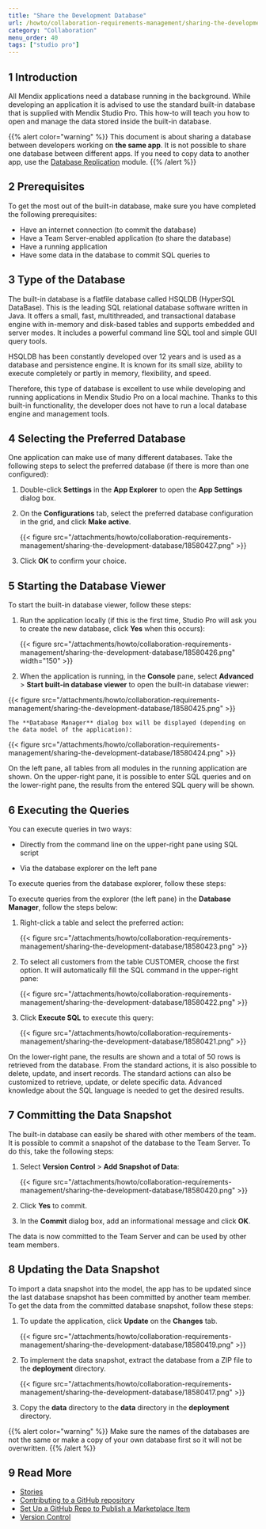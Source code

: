 ```yaml
---
title: "Share the Development Database"
url: /howto/collaboration-requirements-management/sharing-the-development-database/
category: "Collaboration"
menu_order: 40
tags: ["studio pro"]
---
```


## 1 Introduction

All Mendix applications need a database running in the background. While developing an application it is advised to use the standard built-in database that is supplied with Mendix Studio Pro. This how-to will teach you how to open and manage the data stored inside the built-in database.

{{% alert color="warning" %}}
This document is about sharing a database between developers working on **the same app**. It is not possible to share one database between different apps. If you need to copy data to another app, use the [Database Replication](/appstore/modules/database-replication/) module.
{{% /alert %}}

## 2 Prerequisites

To get the most out of the built-in database, make sure you have completed the following prerequisites:

* Have an internet connection (to commit the database)
* Have a Team Server-enabled application (to share the database)
* Have a running application
* Have some data in the database to commit SQL queries to

## 3 Type of the Database

The built-in database is a flatfile database called HSQLDB (HyperSQL DataBase). This is the leading SQL relational database software written in Java. It offers a small, fast, multithreaded, and transactional database engine with in-memory and disk-based tables and supports embedded and server modes. It includes a powerful command line SQL tool and simple GUI query tools.

HSQLDB has been constantly developed over 12 years and is used as a database and persistence engine. It is known for its small size, ability to execute completely or partly in memory, flexibility, and speed.

Therefore, this type of database is excellent to use while developing and running applications in Mendix Studio Pro on a local machine. Thanks to this built-in functionality, the developer does not have to run a local database engine and management tools.

## 4 Selecting the Preferred Database

One application can make use of many different databases. Take the following steps to select the preferred database (if there is more than one configured):

1.  Double-click **Settings** in the **App Explorer** to open the **App Settings** dialog box.
2.  On the **Configurations** tab, select the preferred database configuration in the grid, and click **Make active**.
  
    {{< figure src="/attachments/howto/collaboration-requirements-management/sharing-the-development-database/18580427.png" >}}

3. Click **OK** to confirm your choice. 

## 5 Starting the Database Viewer

To start the built-in database viewer, follow these steps:

1.  Run the application locally (if this is the first time, Studio Pro will ask you to create the new database, click **Yes** when this occurs):

    {{< figure src="/attachments/howto/collaboration-requirements-management/sharing-the-development-database/18580426.png"   width="150"  >}}

2.  When the application is running, in the **Console** pane, select **Advanced** > **Start built-in database viewer** to open the built-in database viewer:

   {{< figure src="/attachments/howto/collaboration-requirements-management/sharing-the-development-database/18580425.png" >}} 

    The **Database Manager** dialog box will be displayed (depending on the data model of the application):

   {{< figure src="/attachments/howto/collaboration-requirements-management/sharing-the-development-database/18580424.png" >}}

On the left pane, all tables from all modules in the running application are shown. On the upper-right pane, it is possible to enter SQL queries and on the lower-right pane, the results from the entered SQL query will be shown.

## 6 Executing the Queries

You can execute queries in two ways:

* Directly from the command line on the upper-right pane using SQL script

* Via the database explorer on the left pane

To execute queries from the database explorer, follow these steps:

To execute queries from the explorer (the left pane) in the **Database Manager**, follow the steps below:

1.  Right-click a table and select the preferred action:

    {{< figure src="/attachments/howto/collaboration-requirements-management/sharing-the-development-database/18580423.png" >}}

2.  To select all customers from the table CUSTOMER, choose the first option. It will automatically fill the SQL command in the upper-right pane:

    {{< figure src="/attachments/howto/collaboration-requirements-management/sharing-the-development-database/18580422.png" >}}

3.  Click **Execute SQL** to execute this query:

    {{< figure src="/attachments/howto/collaboration-requirements-management/sharing-the-development-database/18580421.png" >}}

On the lower-right pane, the results are shown and a total of 50 rows is retrieved from the database. From the standard actions, it is also possible to delete, update, and insert records. The standard actions can also be customized to retrieve, update, or delete specific data. Advanced knowledge about the SQL language is needed to get the desired results.

## 7 Committing the Data Snapshot

The built-in database can easily be shared with other members of the team. It is possible to commit a snapshot of the database to the Team Server. To do this, take the following steps:

1.  Select **Version Control** > **Add Snapshot of Data**:

    {{< figure src="/attachments/howto/collaboration-requirements-management/sharing-the-development-database/18580420.png" >}}

2. Click **Yes** to commit.

3. In the **Commit** dialog box, add an informational message and click **OK**.

The data is now committed to the Team Server and can be used by other team members.

## 8 Updating the Data Snapshot

To import a data snapshot into the model, the app has to be updated since the last database snapshot has been committed by another team member. To get the data from the committed database snapshot, follow these steps:

1.  To update the application, click **Update** on the **Changes** tab.

    {{< figure src="/attachments/howto/collaboration-requirements-management/sharing-the-development-database/18580419.png" >}}

2.  To implement the data snapshot, extract the database from a ZIP file to the **deployment** directory.

    {{< figure src="/attachments/howto/collaboration-requirements-management/sharing-the-development-database/18580417.png" >}}

3.  Copy the **data** directory to the **data** directory in the **deployment** directory.

{{% alert color="warning" %}}
Make sure the names of the databases are not the same or make a copy of your own database first so it will not be overwritten.
{{% /alert %}}

## 9 Read More

*   [Stories](/developerportal/collaborate/stories/)
*   [Contributing to a GitHub repository](/howto/collaboration-requirements-management/contribute-to-a-github-repository/)
*   [Set Up a GitHub Repo to Publish a Marketplace Item](/howto/collaboration-requirements-management/set-up-repo/)
*   [Version Control](/refguide/version-control/)
